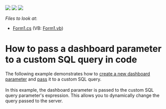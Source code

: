 <!-- default badges list -->
![](https://img.shields.io/endpoint?url=https://codecentral.devexpress.com/api/v1/VersionRange/128581212/15.1.3%2B)
[![](https://img.shields.io/badge/Open_in_DevExpress_Support_Center-FF7200?style=flat-square&logo=DevExpress&logoColor=white)](https://supportcenter.devexpress.com/ticket/details/E5120)
[![](https://img.shields.io/badge/📖_How_to_use_DevExpress_Examples-e9f6fc?style=flat-square)](https://docs.devexpress.com/GeneralInformation/403183)
<!-- default badges end -->
<!-- default file list -->
*Files to look at*:

* [Form1.cs](./CS/Dashboard_ParametersAndCustomSQL/Form1.cs) (VB: [Form1.vb](./VB/Dashboard_ParametersAndCustomSQL/Form1.vb))
<!-- default file list end -->
# How to pass a dashboard parameter to a custom SQL query in code


<p>The following example demonstrates how to <a href="http://documentation.devexpress.com/#Dashboard/CustomDocument16169">create a new dashboard parameter</a> and <a href="http://documentation.devexpress.com/#Dashboard/CustomDocument16170">pass</a> it to a custom SQL query.<br /><br />In this example, the dashboard parameter is passed to the custom SQL query parameter's expression. This allows you to dynamically change the query passed to the server.</p>

<br/>


